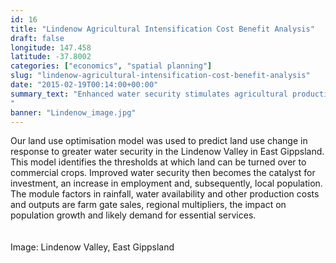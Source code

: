```yaml
---
id: 16
title: "Lindenow Agricultural Intensification Cost Benefit Analysis"
draft: false
longitude: 147.458
latitude: -37.8002
categories: ["economics", "spatial planning"]
slug: "lindenow-agricultural-intensification-cost-benefit-analysis"
date: "2015-02-19T00:14:00+00:00"
summary_text: "Enhanced water security stimulates agricultural production, diversification, employment and population growth
"
banner: "Lindenow_image.jpg"
---
```


<div>Our land use optimisation model was used to predict land use change in response to greater water security in the Lindenow Valley in East Gippsland. This model identifies the thresholds at which land can be turned over to commercial crops. Improved water security then becomes the catalyst for investment, an increase in employment and, subsequently, local population. The module factors in rainfall, water availability and other production costs and outputs are farm gate sales, regional multipliers, the impact on population growth and likely demand for essential services.&nbsp;<br><br></div><div><br><span class="wysiwyg-color-silver">Image: Lindenow Valley, East Gippsland</span></div>
